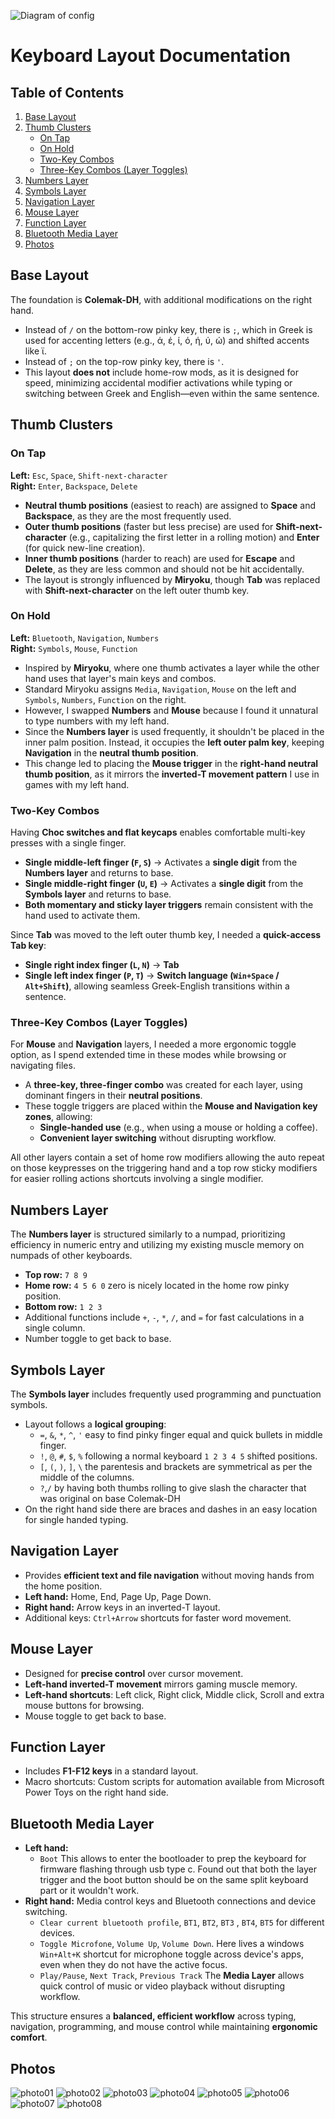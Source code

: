 ![Diagram of config](keymap-drawer/temper.svg)

# Keyboard Layout Documentation

## Table of Contents
1. [Base Layout](#base-layout)
2. [Thumb Clusters](#thumb-clusters)
   - [On Tap](#on-tap)
   - [On Hold](#on-hold)
   - [Two-Key Combos](#two-key-combos)
   - [Three-Key Combos (Layer Toggles)](#three-key-combos-layer-toggles)
3. [Numbers Layer](#numbers-layer)
4. [Symbols Layer](#symbols-layer)
5. [Navigation Layer](#navigation-layer)
6. [Mouse Layer](#mouse-layer)
7. [Function Layer](#function-layer)
8. [Bluetooth Media Layer](#bluetooth-media-layer)
9. [Photos](#photos)

## Base Layout  
The foundation is **Colemak-DH**, with additional modifications on the right hand.  
- Instead of `/` on the bottom-row pinky key, there is `;`, which in Greek is used for accenting letters (e.g., ά, έ, ί, ό, ή, ύ, ώ) and shifted accents like ϊ.  
- Instead of `;` on the top-row pinky key, there is `'`.  
- This layout **does not** include home-row mods, as it is designed for speed, minimizing accidental modifier activations while typing or switching between Greek and English—even within the same sentence.  

## Thumb Clusters  

### On Tap  
**Left:** `Esc`, `Space`, `Shift-next-character`  
**Right:** `Enter`, `Backspace`, `Delete`  

- **Neutral thumb positions** (easiest to reach) are assigned to **Space** and **Backspace**, as they are the most frequently used.  
- **Outer thumb positions** (faster but less precise) are used for **Shift-next-character** (e.g., capitalizing the first letter in a rolling motion) and **Enter** (for quick new-line creation).  
- **Inner thumb positions** (harder to reach) are used for **Escape** and **Delete**, as they are less common and should not be hit accidentally.  
- The layout is strongly influenced by **Miryoku**, though **Tab** was replaced with **Shift-next-character** on the left outer thumb key.  

### On Hold  
**Left:** `Bluetooth`, `Navigation`, `Numbers`  
**Right:** `Symbols`, `Mouse`, `Function`  

- Inspired by **Miryoku**, where one thumb activates a layer while the other hand uses that layer's main keys and combos.  
- Standard Miryoku assigns `Media`, `Navigation`, `Mouse` on the left and `Symbols`, `Numbers`, `Function` on the right.  
- However, I swapped **Numbers** and **Mouse** because I found it unnatural to type numbers with my left hand.  
- Since the **Numbers layer** is used frequently, it shouldn't be placed in the inner palm position. Instead, it occupies the **left outer palm key**, keeping **Navigation** in the **neutral thumb position**.  
- This change led to placing the **Mouse trigger** in the **right-hand neutral thumb position**, as it mirrors the **inverted-T movement pattern** I use in games with my left hand.  

### Two-Key Combos  
Having **Choc switches and flat keycaps** enables comfortable multi-key presses with a single finger.  

- **Single middle-left finger (`F`, `S`)** → Activates a **single digit** from the **Numbers layer** and returns to base.  
- **Single middle-right finger (`U`, `E`)** → Activates a **single digit** from the **Symbols layer** and returns to base.  
- **Both momentary and sticky layer triggers** remain consistent with the hand used to activate them.  

Since **Tab** was moved to the left outer thumb key, I needed a **quick-access Tab key**:  
- **Single right index finger (`L`, `N`)** → **Tab**  
- **Single left index finger (`P`, `T`)** → **Switch language (`Win+Space` / `Alt+Shift`)**, allowing seamless Greek-English transitions within a sentence.  

### Three-Key Combos (Layer Toggles)  
For **Mouse** and **Navigation** layers, I needed a more ergonomic toggle option, as I spend extended time in these modes while browsing or navigating files.  

- A **three-key, three-finger combo** was created for each layer, using dominant fingers in their **neutral positions**.  
- These toggle triggers are placed within the **Mouse and Navigation key zones**, allowing:  
  - **Single-handed use** (e.g., when using a mouse or holding a coffee).  
  - **Convenient layer switching** without disrupting workflow.  

All other layers contain a set of home row modifiers allowing the auto repeat on those keypresses on the triggering hand and a top row sticky modifiers for easier rolling actions shortcuts involving a single modifier.

## Numbers Layer  
The **Numbers layer** is structured similarly to a numpad, prioritizing efficiency in numeric entry and utilizing my existing muscle memory on numpads of other keyboards.  
- **Top row:** `7 8 9`  
- **Home row:** `4 5 6 0` zero is nicely located in the home row pinky position. 
- **Bottom row:** `1 2 3`  
- Additional functions include `+`, `-`, `*`, `/`, and `=` for fast calculations in a single column.
- Number toggle to get back to base.

## Symbols Layer  
The **Symbols layer** includes frequently used programming and punctuation symbols.  
- Layout follows a **logical grouping**:  
  - `=`, `&`, `*`, `^`, `'` easy to find pinky finger equal and quick bullets in middle finger.
  - `!`, `@`, `#`, `$`, `%`  following a normal keyboard `1 2 3 4 5` shifted positions.
  - `[`, `(`, `)`, `]`, `\` the parentesis and brackets are symmetrical as per the middle of the columns.
  - `?`,`/` by having both thumbs rolling to give slash the character that was original on base Colemak-DH
- On the right hand side there are braces and dashes in an easy location for single handed typing.  

## Navigation Layer  
- Provides **efficient text and file navigation** without moving hands from the home position.  
- **Left hand:** Home, End, Page Up, Page Down.  
- **Right hand:** Arrow keys in an inverted-T layout.  
- Additional keys: `Ctrl+Arrow` shortcuts for faster word movement.  

## Mouse Layer  
- Designed for **precise control** over cursor movement.  
- **Left-hand inverted-T movement** mirrors gaming muscle memory.  
- **Left-hand shortcuts**: Left click, Right click, Middle click, Scroll and extra mouse buttons for browsing.  
- Mouse toggle to get back to base.  

## Function Layer  
- Includes **F1-F12 keys** in a standard layout.  
- Macro shortcuts: Custom scripts for automation available from Microsoft Power Toys on the right hand side.

## Bluetooth Media Layer  
- **Left hand:**  
  - `Boot` This allows to enter the bootloader to prep the keyboard for firmware flashing through usb type c. Found out that both the layer trigger and the boot button should be on the same split keyboard part or it wouldn't work.
- **Right hand:** Media control keys and Bluetooth connections and device switching.  
  - `Clear current bluetooth profile`, `BT1`, `BT2`, `BT3` , `BT4`, `BT5` for different devices.
  - `Toggle Microfone`, `Volume Up`, `Volume Down`.  Here lives a windows `Win+Alt+K` shortcut for microphone toggle across device's apps, even when they do not have the active focus. 
  - `Play/Pause`, `Next Track`, `Previous Track` The **Media Layer** allows quick control of music or video playback without disrupting workflow.  

This structure ensures a **balanced, efficient workflow** across typing, navigation, programming, and mouse control while maintaining **ergonomic comfort**.

## Photos
![photo01](photos/IMG_20250310_170347.jpg)
![photo02](photos/IMG_20250310_170352.jpg)
![photo03](photos/IMG_20250310_193301.jpg)
![photo04](photos/IMG_20250310_193310.jpg)
![photo05](photos/IMG_20250310_193332.jpg)
![photo06](photos/IMG_20250310_193345.jpg)
![photo07](photos/IMG_20250310_193424.jpg)
![photo08](photos/IMG_20250310_193434.jpg)
